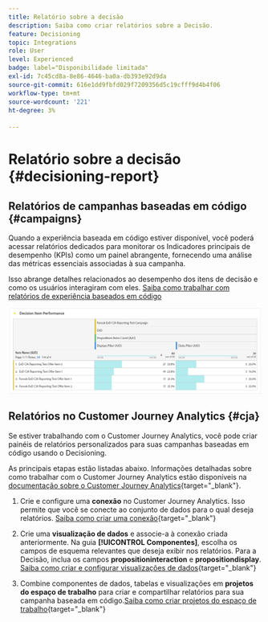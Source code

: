 ```yaml
---
title: Relatório sobre a decisão
description: Saiba como criar relatórios sobre a Decisão.
feature: Decisioning
topic: Integrations
role: User
level: Experienced
badge: label="Disponibilidade limitada"
exl-id: 7c45cd8a-8e86-4646-ba0a-db393e92d9da
source-git-commit: 616e1dd9fbfd029f7209356d5c19cfff9d4b4f06
workflow-type: tm+mt
source-wordcount: '221'
ht-degree: 3%

---
```



# Relatório sobre a decisão {#decisioning-report}

## Relatórios de campanhas baseadas em código {#campaigns}

Quando a experiência baseada em código estiver disponível, você poderá acessar relatórios dedicados para monitorar os Indicadores principais de desempenho (KPIs) como um painel abrangente, fornecendo uma análise das métricas essenciais associadas à sua campanha.

Isso abrange detalhes relacionados ao desempenho dos itens de decisão e como os usuários interagiram com eles. [Saiba como trabalhar com relatórios de experiência baseados em código](../reports/campaign-global-report-cja-code.md)

![](../reports/assets/cja-decisioning-item-performance.png)

## Relatórios no Customer Journey Analytics {#cja}

Se estiver trabalhando com o Customer Journey Analytics, você pode criar painéis de relatórios personalizados para suas campanhas baseadas em código usando o Decisioning.

As principais etapas estão listadas abaixo. Informações detalhadas sobre como trabalhar com o Customer Journey Analytics estão disponíveis na [documentação sobre o Customer Journey Analytics](https://experienceleague.adobe.com/en/docs/analytics-platform/using/cja-landing){target="_blank"}.

1. Crie e configure uma **conexão** no Customer Journey Analytics. Isso permite que você se conecte ao conjunto de dados para o qual deseja relatórios. [Saiba como criar uma conexão](https://experienceleague.adobe.com/en/docs/analytics-platform/using/cja-connections/create-connection){target="_blank"}

1. Crie uma **visualização de dados** e associe-a à conexão criada anteriormente. Na guia **[!UICONTROL Componentes]**, escolha os campos de esquema relevantes que deseja exibir nos relatórios. Para a Decisão, inclua os campos **propositioninteraction** e **propositiondisplay**. [Saiba como criar e configurar visualizações de dados](https://experienceleague.adobe.com/en/docs/analytics-platform/using/cja-dataviews/create-dataview){target="_blank"}

1. Combine componentes de dados, tabelas e visualizações em **projetos do espaço de trabalho** para criar e compartilhar relatórios para sua campanha baseada em código.[Saiba como criar projetos do espaço de trabalho](https://experienceleague.adobe.com/en/docs/analytics-platform/using/cja-workspace/build-workspace-project/create-projects){target="_blank"}

